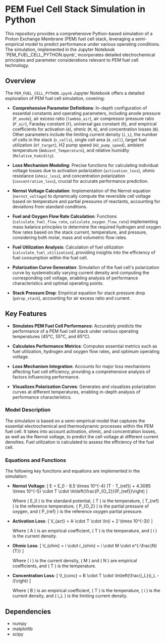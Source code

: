 # PEM Fuel Cell Stack Simulation in Python

This repository provides a comprehensive Python-based simulation of a Proton Exchange Membrane (PEM) fuel cell stack, leveraging a semi-empirical model 
to predict performance under various operating conditions. The simulation, implemented in the Jupyter Notebook `PEM_FUEL_CELL_PYTHON.ipynb',
incorporates detailed electrochemical principles and parameter considerations relevant to PEM fuel cell technology.

## Overview

The `PEM_FUEL_CELL_PYTHON.ipynb` Jupyter Notebook offers a detailed exploration of PEM fuel cell simulation, covering:

-   **Comprehensive Parameter Definitions**: In-depth configuration of essential constants and operating parameters, including anode pressure (`P_anode`), 
air excess ratio (`lambda_air`), air compressor pressure ratio (`P_air`), Faraday constant (`F`), universal gas constant (`R`), and empirical coefficients 
for activation (`A`), ohmic (`M`, `N`), and concentration losses (`B`). Other parameters include the limiting current density (`i_L`), the number of cells 
in the stack (`n_cells`), single cell area (`A_cell`), target fuel utilization (`Uf_target`), H2 pump speed (`H2_pump_speed`), ambient temperature 
(`Ambient_Temperature`), and relative humidity (`Relative_humidity`).

-   **Loss Mechanism Modeling**: Precise functions for calculating individual voltage losses due to activation polarization (`activation_loss`), ohmic 
resistance (`ohmic_loss`), and concentration polarization (`concentration_loss`), crucial for accurate performance prediction.

-   **Nernst Voltage Calculation**: Implementation of the Nernst equation (`nernst_voltage`) to dynamically compute the reversible cell voltage based on 
temperature and partial pressures of reactants, accounting for deviations from standard conditions.

-   **Fuel and Oxygen Flow Rate Calculation**: Functions (`calculate_fuel_flow_rate`, `calculate_oxygen_flow_rate`) implementing mass balance principles 
to determine the required hydrogen and oxygen flow rates based on the stack current, temperature, and pressure, considering both molar, mass and volumetric
flow rates.

-   **Fuel Utilization Analysis**: Calculation of fuel utilization (`calculate_fuel_utilization`), providing insights into the efficiency of fuel consumption
within the fuel cell.

-   **Polarization Curve Generation**: Simulation of the fuel cell's polarization curve by systematically varying current density and computing the 
corresponding cell voltage, enabling analysis of performance characteristics and optimal operating points.

-   **Stack Pressure Drop**: Empirical equation for stack pressure drop (`pdrop_stack`), accounting for air excess ratio and current.

## Key Features

-   **Simulates PEM Fuel Cell Performance**: Accurately predicts the performance of a PEM fuel cell stack under various operating temperatures (45°C, 55°C, and 65°C).

-   **Calculates Performance Metrics**: Computes essential metrics such as fuel utilization, hydrogen and oxygen flow rates, and optimum operating voltage.

-   **Loss Mechanism Integration**: Accounts for major loss mechanisms affecting fuel cell efficiency, providing a comprehensive analysis of factors influencing performance.

-   **Visualizes Polarization Curves**: Generates and visualizes polarization curves at different temperatures, enabling in-depth analysis of performance characteristics.

### Model Description

The simulation is based on a semi-empirical model that captures the essential electrochemical and thermodynamic processes within the PEM fuel cell. 
It takes into account activation, ohmic, and concentration losses, as well as the Nernst voltage, to predict the cell voltage at different current densities. 
Fuel utilization is calculated to assess the efficiency of the fuel cell.

### Equations and Functions

The following key functions and equations are implemented in the simulation:

-   **Nernst Voltage**:
    \[
    E = E_0 - 8.5 \times 10^{-4} (T - T_{ref}) + 4.3085 \times 10^{-5} \cdot T \cdot \ln\left(\frac{P_{O_2}}{P_{ref}}\right)
    \]

    Where \( E_0 \) is the standard potential, \( T \) is the temperature, \( T_{ref} \) is the reference temperature, \( P_{O_2} \) is the partial pressure of oxygen, and \( P_{ref} \) is the reference oxygen partial pressure.

-   **Activation Loss**:
    \[
    V_{act} = A \cdot T \cdot \ln(i + 2 \times 10^{-3})
    \]

    Where \( A \) is an empirical coefficient, \( T \) is the temperature, and \( i \) is the current density.

-   **Ohmic Loss**:
    \[
    V_{ohm} = i \cdot r_{ohm} = i \cdot M \cdot e^{-\frac{N}{T}}
    \]

    Where \( i \) is the current density, \( M \) and \( N \) are empirical coefficients, and \( T \) is the temperature.

-   **Concentration Loss**:
    \[
    V_{conc} = B \cdot T \cdot \ln\left(\frac{i_L}{i_L - i}\right)
    \]

    Where \( B \) is an empirical coefficient, \( T \) is the temperature, \( i \) is the current density, and \( i_L \) is the limiting current density.

## Dependencies

-   numpy
-   matplotlib
-   scipy
